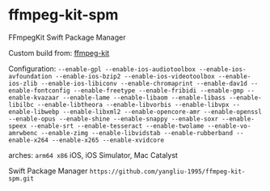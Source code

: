 # ffmpeg-kit-spm
FFmpegKit Swift Package Manager

Custom build from: [ffmpeg-kit](https://github.com/arthenica/ffmpeg-kit)

Configuration:
`--enable-gpl --enable-ios-audiotoolbox --enable-ios-avfoundation --enable-ios-bzip2 --enable-ios-videotoolbox --enable-ios-zlib --enable-ios-libiconv --enable-chromaprint --enable-dav1d --enable-fontconfig --enable-freetype --enable-fribidi --enable-gmp --enable-kvazaar --enable-lame --enable-libaom --enable-libass --enable-libilbc --enable-libtheora --enable-libvorbis --enable-libvpx --enable-libwebp --enable-libxml2 --enable-opencore-amr --enable-openssl --enable-opus --enable-shine --enable-snappy --enable-soxr --enable-speex --enable-srt --enable-tesseract --enable-twolame --enable-vo-amrwbenc --enable-zimg --enable-libvidstab --enable-rubberband --enable-x264 --enable-x265 --enable-xvidcore`

arches:
`arm64 x86` iOS, iOS Simulator, Mac Catalyst

Swift Package Manager
`https://github.com/yangliu-1995/ffmpeg-kit-spm.git`

